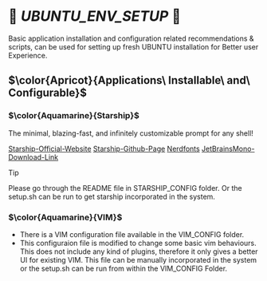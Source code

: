 # :smoking: **_UBUNTU_ENV_SETUP_** :smoking: #
Basic application installation and configuration related recommendations
& scripts, can be used for setting up fresh UBUNTU installation for Better
user Experience.

## $\color{Apricot}{Applications\ Installable\ and\ Configurable}$ ##

### $\color{Aquamarine}{Starship}$ ###

The minimal, blazing-fast, and infinitely customizable prompt for any shell!

[Starship-Official-Website](https://starship.rs/)
[Starship-Github-Page](https://github.com/starship/starship)
[Nerdfonts](https://www.nerdfonts.com/font-downloads)
[JetBrainsMono-Download-Link](https://github.com/ryanoasis/nerd-fonts/releases/download/v3.2.1/JetBrainsMono.zip)

> [!TIP]
> Please go through the README file in STARSHIP_CONFIG folder.
> Or the setup.sh can be run to get starship incorporated in the system.

### $\color{Aquamarine}{VIM}$ ###

+ There is a VIM configuration file available in the VIM_CONFIG folder.
+ This configuraion file is modified to change some basic vim behaviours.
  This does not include any kind of plugins, therefore it only gives a better UI for existing VIM.
  This file can be manually incorporated in the system or the setup.sh can be run from within the
  VIM_CONFIG Folder.
